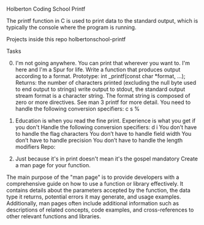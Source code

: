 Holberton Coding School Printf

The printf function in C is used to print data to the standard output, which is typically the console where the program is running.

Projects inside this repo
holbertonschool-printf

Tasks

0. I'm not going anywhere. You can print that wherever you want to. I'm here and I'm a Spur for life.
Write a function that produces output according to a format.
Prototype: int _printf(const char *format, ...);
Returns: the number of characters printed (excluding the null byte used to end output to strings)
write output to stdout, the standard output stream
format is a character string. The format string is composed of zero or more directives. See man 3 printf for more detail. You need to handle the following conversion specifiers:
c
s
%


1. Education is when you read the fine print. Experience is what you get if you don't
Handle the following conversion specifiers:
d
i
You don’t have to handle the flag characters
You don’t have to handle field width
You don’t have to handle precision
You don’t have to handle the length modifiers
Repo:

 
2. Just because it's in print doesn't mean it's the gospel
mandatory
Create a man page for your function.

The main purpose of the "man page" is to provide developers with a comprehensive guide on how to use a function or library effectively. It contains details about the parameters accepted by the function, the data type it returns, potential errors it may generate, and usage examples. Additionally, man pages often include additional information such as descriptions of related concepts, code examples, and cross-references to other relevant functions and libraries.
